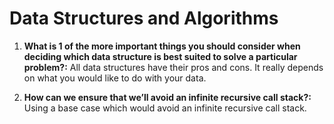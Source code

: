 # Data Structures and Algorithms

1. **What is 1 of the more important things you should consider when deciding which data structure is best suited to solve a particular problem?:** All data structures have their pros and cons. It really depends on what you would like to do with your data.

2. **How can we ensure that we’ll avoid an infinite recursive call stack?:** Using a base case which would avoid an infinite recursive call stack.